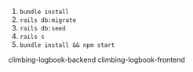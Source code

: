 1. `bundle install`
1. `rails db:migrate`
1. `rails db:seed`
1. `rails s`
1. `bundle install && npm start`

climbing-logbook-backend
climbing-logbook-frontend
